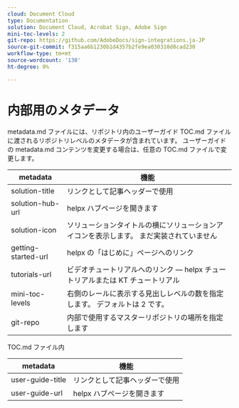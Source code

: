 ```yaml
---
cloud: Document Cloud
type: Documentation
solution: Document Cloud, Acrobat Sign, Adobe Sign
mini-toc-levels: 2
git-repo: https://github.com/AdobeDocs/sign-integrations.ja-JP
source-git-commit: f315aa6b1230b1d4357b2fe9ea030310d8cad230
workflow-type: tm+mt
source-wordcount: '130'
ht-degree: 0%

---
```



# 内部用のメタデータ

metadata.md ファイルには、リポジトリ内のユーザーガイド TOC.md ファイルに渡されるリポジトリレベルのメタデータが含まれています。 ユーザーガイドの metadata.md コンテンツを変更する場合は、任意の TOC.md ファイルで変更します。

| metadata | 機能 |
|--- |--- |
| solution-title | リンクとして記事ヘッダーで使用 |
| solution-hub-url | helpx ハブページを開きます |
| solution-icon | ソリューションタイトルの横にソリューションアイコンを表示します。 まだ実装されていません |
| getting-started-url | helpx の「はじめに」ページへのリンク |
| tutorials-url | ビデオチュートリアルへのリンク — helpx チュートリアルまたは KT チュートリアル |
| mini-toc-levels | 右側のレールに表示する見出しレベルの数を指定します。 デフォルトは 2 です。 |
| git-repo | 内部で使用するマスターリポジトリの場所を指定します |

TOC.md ファイル内

| metadata | 機能 |
|--- |--- |
| user-guide-title | リンクとして記事ヘッダーで使用 |
| user-guide-url | helpx ハブページを開きます |
